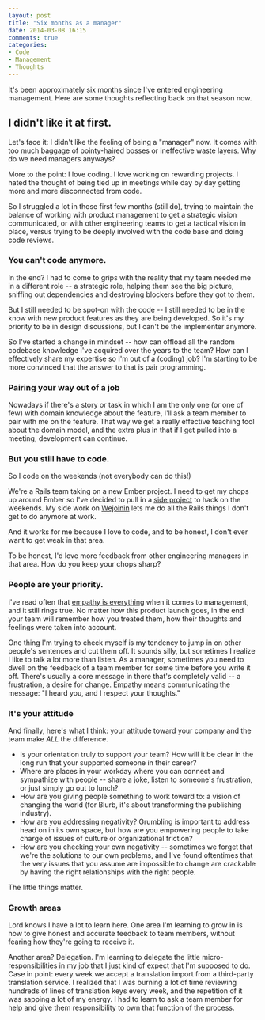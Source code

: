 ```yaml
---
layout: post
title: "Six months as a manager"
date: 2014-03-08 16:15
comments: true
categories:
- Code
- Management
- Thoughts
---
```

It's been approximately six months since I've entered engineering management. Here are some thoughts reflecting back on that season now.

## I didn't like it at first.

Let's face it: I didn't like the feeling of being a "manager" now. It comes with too much baggage of pointy-haired bosses or ineffective waste layers. Why do we need managers anyways?

More to the point: I love coding. I love working on rewarding projects. I hated the thought of being tied up in meetings while day by day getting more and more disconnected from code.

So I struggled a lot in those first few months (still do), trying to maintain the balance of working with product management to get a strategic vision communicated, or with other engineering teams to get a tactical vision in place, versus trying to be deeply involved with the code base and doing code reviews.

### You can't code anymore.

In the end? I had to come to grips with the reality that my team needed me in a different role -- a strategic role, helping them see the big picture, sniffing out dependencies and destroying blockers before they got to them.

But I still needed to be spot-on with the code -- I still needed to be in the know with new product features as they are being developed. So it's my priority to be in design discussions, but I can't be the implementer anymore.

So I've started a change in mindset -- how can offload all the random codebase knowledge I've acquired over the years to the team? How can I effectively share my expertise so I'm out of a (coding) job? I'm starting to be more convinced that the answer to that is pair programming.

### Pairing your way out of a job

Nowadays if there's a story or task in which I am the only one (or one of few) with domain knowledge about the feature, I'll ask a team member to pair with me on the feature. That way we get a really effective teaching tool about the domain model, and the extra plus in that if I get pulled into a meeting, development can continue.

### But you still have to code.

So I code on the weekends (not everybody can do this!)

We're a Rails team taking on a new Ember project. I need to get my chops up around Ember so I've decided to pull in a [side project](https://github.com/andrewhao/hendrix) to hack on the weekends. My side work on [Wejoinin](http://www.wejoinin.com) lets me do all the Rails things I don't get to do anymore at work.

And it works for me because I love to code, and to be honest, I don't ever want to get weak in that area.

To be honest, I'd love more feedback from other engineering managers in that area. How do you keep your chops sharp?

### People are your priority.

I've read often that [empathy is everything](http://firstround.com/article/My-Management-Lessons-from-Three-Failed-Startups-Google-Apple-Dropbox-Twitter-and-Square) when it comes to management, and it still rings true. No matter how this product launch goes, in the end your team will remember how you treated them, how their thoughts and feelings were taken into account.

One thing I'm trying to check myself is my tendency to jump in on other people's sentences and cut them off. It sounds silly, but sometimes I realize I like to talk a lot more than listen. As a manager, sometimes you need to dwell on the feedback of a team member for some time before you write it off. There's usually a core message in there that's completely valid -- a frustration, a desire for change. Empathy means communicating the message: "I heard you, and I respect your thoughts."

### It's your attitude

And finally, here's what I think: your attitude toward your company and the team make *ALL* the difference.

* Is your orientation truly to support your team? How will it be clear in the long run that your supported someone in their career?
* Where are places in your workday where you can connect and sympathize with people -- share a joke, listen to someone's frustration, or just simply go out to lunch?
* How are you giving people something to work toward to: a vision of changing the world (for Blurb, it's about transforming the publishing industry).
* How are you addressing negativity? Grumbling is important to address head on in its own space, but how are you empowering people to take charge of issues of culture or organizational friction?
* How are you checking your own negativity -- sometimes we forget that we're the solutions to our own problems, and I've found oftentimes that the very issues that you assume are impossible to change are crackable by having the right relationships with the right people.

The little things matter.

### Growth areas

Lord knows I have a lot to learn here. One area I'm learning to grow in is how to give honest and accurate feedback to team members, without fearing how they're going to receive it.

Another area? Delegation. I'm learning to delegate the little micro-responsibilities in my job that I just kind of expect that I'm supposed to do. Case in point: every week we accept a translation import from a third-party translation service. I realized that I was burning a lot of time reviewing hundreds of lines of translation keys every week, and the repetition of it was sapping a lot of my energy. I had to learn to ask a team member for help and give them responsibility to own that function of the process.
